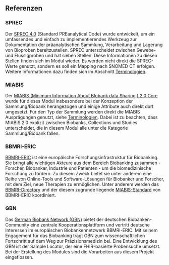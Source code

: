 ## Referenzen

### SPREC

Der [SPREC 4.0](https://www.researchgate.net/publication/383061419_Standard_PREanalytical_Code_Version_40) (Standard PREanalytical Code) wurde entwickelt, um ein umfassendes und einfach zu implementierendes Werkzeug zur Dokumentation der präanalytischen Sammlung, Verarbeitung und Lagerung von Bioproben bereitzustellen. SPREC unterscheidet zwischen Gewebe- und Flüssigproben und hat sieben Stellen. Diese Informationen zu diesen Stellen finden sich im Modul wieder. Es werden nicht direkt die SPREC-Werte genutzt, sondern es soll ein Mapping nach SNOMED CT erfolgen. Weitere Informationen dazu finden sich im Abschnitt [Terminologien]({{TechnischeImplementierung/Terminologien}}).

### MIABIS
Der [MIABIS (Minimum Information About BIobank data Sharing ) 2.0 Core](https://www.liebertpub.com/doi/full/10.1089/bio.2015.0070) wurde für dieses Modul insbesondere bei der Konzeption der Sammlung/Biobank herangezogen und einige Attribute auch direkt dort umgesetzt. Für den Typ der Sammlung werden direkt die MIABIS Ausprägungen genutzt, siehe [Terminologien]({{TechnischeImplementierung/Terminologien}}). Dabei ist zu beachten, dass MIABIS 2.0 explizit zwischen Biobanks, Collections und Studies unterscheidet, die in diesem Modul alle unter die Kategorie Sammlung/Biobank fallen.

### BBMRI-ERIC
[BBMRI-ERIC](https://www.bbmri-eric.eu/) ist eine europäische Forschungsinfrastruktur für Biobanking. Sie bringt alle wichtigen Akteure aus dem Bereich Biobanking zusammen - Forscher, Biobanker, Industrie und Patienten - um die biomedizinische Forschung zu fördern. Zu diesem Zweck bietet sie unter anderem eine Reihe von Online-Tools und Software-Lösungen für Biobanker und Forscher, mit dem Ziel, neue Therapien zu ermöglichen. Unter anderem werden das [BBMRI-Directory](https://directory.bbmri-eric.eu) und der diesem zugrunde liegende [MIABIS-Standard](https://www.bbmri-eric.eu/howtomiabis/) von BBMRI-ERIC koordiniert.

### GBN
Das [German Biobank Network (GBN)](https://www.bbmri.de) bietet der deutschen Biobanken-Community eine zentrale Kooperationsplattform und vertritt deutsche Interessen im europäischen Biobankennetzwerk BBMRI-ERIC. Mit seinem Engagement für das Biobanking trägt GBN zum wissenschaftlichen Fortschritt auf dem Weg zur Präzisionsmedizin bei. Eine Entwicklung des GBN ist der Sample Locator, der eine FHIR-basierte Probensuche umsetzt. Bei der Erstellung des Modules sind die Vorarbeiten aus diesem Projekt eingeflossen.
